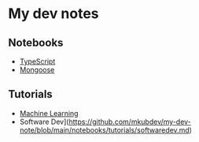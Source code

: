 # My dev notes

## Notebooks

* [TypeScript](https://github.com/mkubdev/my-dev-note/blob/main/notebooks/typescript.md)
* [Mongoose](https://github.com/mkubdev/my-dev-note/blob/main/notebooks/mongoose.md)

## Tutorials

* [Machine Learning](https://github.com/mkubdev/my-dev-note/blob/main/notebooks/tutorials/machine-learning.md)
* Software Dev](https://github.com/mkubdev/my-dev-note/blob/main/notebooks/tutorials/softwaredev.md)
